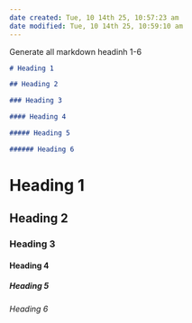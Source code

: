 ```yaml
---
date created: Tue, 10 14th 25, 10:57:23 am
date modified: Tue, 10 14th 25, 10:59:10 am
---
```

Generate all markdown headinh 1-6
























```markdown
# Heading 1

## Heading 2

### Heading 3

#### Heading 4

##### Heading 5

###### Heading 6
```

# Heading 1

## Heading 2

### Heading 3

#### Heading 4

##### Heading 5

###### Heading 6
